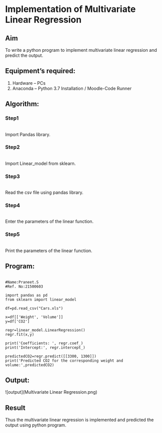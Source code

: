 # Implementation of Multivariate Linear Regression
## Aim
To write a python program to implement multivariate linear regression and predict the output.
## Equipment’s required:
1.	Hardware – PCs
2.	Anaconda – Python 3.7 Installation / Moodle-Code Runner
## Algorithm:
### Step1
<br>Import Pandas library.

### Step2
<br>Import Linear_model from sklearn.

### Step3
<br>Read the csv file using pandas library.

### Step4
<br>Enter the parameters of the linear function.

### Step5
<br>Print the parameters of the linear function.

## Program:
~~~

#Name:Praneet.S
#Ref. No:21500603

import pandas as pd
from sklearn import linear_model

df=pd.read_csv("Cars.xls")

x=df[['Weight', 'Volume']]
y=df['CO2']

regr=linear_model.LinearRegression()
regr.fit(x,y)

print('Coefficients: ', regr.coef_)
print('Intercept:', regr.intercept_)

predictedCO2=regr.predict([[3300, 1300]])
print('Predicted CO2 for the corresponding weight and volume:',predictedCO2)

~~~
## Output:
![output](Multivariate Linear Regression.png)


## Result
Thus the multivariate linear regression is implemented and predicted the output using python program.
